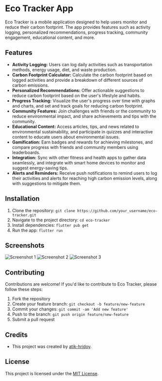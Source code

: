# Eco Tracker App

Eco Tracker is a mobile application designed to help users monitor and reduce their carbon footprint. The app provides features such as activity logging, personalized recommendations, progress tracking, community engagement, educational content, and more.

## Features

- **Activity Logging:** Users can log daily activities such as transportation methods, energy usage, diet, and waste production.
- **Carbon Footprint Calculator:** Calculate the carbon footprint based on logged activities and provide a breakdown of different sources of carbon emissions.
- **Personalized Recommendations:** Offer actionable suggestions to reduce carbon footprint based on the user's lifestyle and habits.
- **Progress Tracking:** Visualize the user's progress over time with graphs and charts, and set and track goals for reducing carbon footprint.
- **Community Features:** Join challenges with friends or the community to reduce environmental impact, and share achievements and tips with the community.
- **Educational Content:** Access articles, tips, and news related to environmental sustainability, and participate in quizzes and interactive content to educate users about environmental issues.
- **Gamification:** Earn badges and rewards for achieving milestones, and compare progress with friends and community members using leaderboards.
- **Integration:** Sync with other fitness and health apps to gather data seamlessly, and integrate with smart home devices to monitor and suggest energy-saving tips.
- **Alerts and Reminders:** Receive push notifications to remind users to log their activities and alerts for reaching high carbon emission levels, along with suggestions to mitigate them.

## Installation

1. Clone the repository: `git clone https://github.com/your_username/eco-tracker.git`
2. Navigate to the project directory: `cd eco-tracker`
3. Install dependencies: `flutter pub get`
4. Run the app: `flutter run`

## Screenshots

![Screenshot 1](screenshots/screenshot1.png)
![Screenshot 2](screenshots/screenshot2.png)
![Screenshot 3](screenshots/screenshot3.png)

## Contributing

Contributions are welcome! If you'd like to contribute to Eco Tracker, please follow these steps:
1. Fork the repository
2. Create your feature branch: `git checkout -b feature/new-feature`
3. Commit your changes: `git commit -am 'Add new feature'`
4. Push to the branch: `git push origin feature/new-feature`
5. Submit a pull request

## Credits

- This project was created by [atik-hridoy](https://github.com/your_username).


## License

This project is licensed under the [MIT License](LICENSE).
